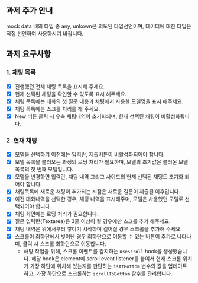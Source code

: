 ## 과제 추가 안내

mock data 내의 타입 중 any, unkown은 의도된 타입선언이며, 데이터에 대한 타입은 직접 선언하여 사용하시기 바랍니다.

## 과제 요구사항

### 1. 채팅 목록

- [x] 진행했던 전체 채팅 목록을 표시해 주세요.
- [x] 현재 선택된 채팅을 확인할 수 있도록 표시 해주세요.
- [x] 채팅 목록에는 대화의 첫 질문 내용과 채팅에서 사용한 모델명을 표시 해주세요.
- [x] 채팅 목록에는 스크롤 처리를 해 주세요.
- [x] New 버튼 클릭 시 우측 채팅내역이 초기화되며, 현재 선택된 채팅이 비활성화됩니다.

### 2. 현재 채팅

- [x] 모델을 선택하기 이전에는 입력란, 제출버튼이 비활성화되어야 합니다.
- [x] 모델 목록을 불러오는 과정의 로딩 처리가 필요하며, 모델의 초기값은 불러온 모델 목록의 첫 번째 모델입니다.
- [x] 모델을 변경하면 입력란, 채팅 내역 그리고 사이드의 현재 선택된 채팅도 초기화 되어야 합니다.
- [x] 채팅목록에 새로운 채팅이 추가되는 시점은 새로운 질문이 제출된 이후입니다.
- [x] 이전 대화내역을 선택한 경우, 채팅 내역을 표시해주며, 모델은 사용했던 모델로 선택되어야 합니다.
- [x] 채팅 화면에는 로딩 처리가 필요합니다.
- [x] 질문 입력란(Textarea)은 3줄 이상이 될 경우에만 스크롤 추가 해주세요.
- [x] 채팅 내역은 위에서부터 쌓이기 시작하며 길어질 경우 스크롤을 추가해 주세요.
- [x] 스크롤이 최하단에서 벗어난 경우 최하단으로 이동할 수 있는 버튼이 추가로 나타나며, 클릭 시 스크롤 최하단으로 이동합니다.
  - 해당 작업을 위해, 스크롤 이벤트를 감지하는 `useScroll` hook을 생성했습니다. 해당 hook은 element에 scroll event listener를 붙여서 현재 스크롤 위치가 가장 하단에 위치해 있는지를 판단하는 `isAtBottom` 변수의 값을 업데이트 하고, 가장 하단으로 스크롤하는 `scrollToBottom` 함수를 관리합니다.
